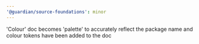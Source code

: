 ```yaml
---
'@guardian/source-foundations': minor
---
```


'Colour' doc becomes 'palette' to accurately reflect the package name and colour tokens have been added to the doc
